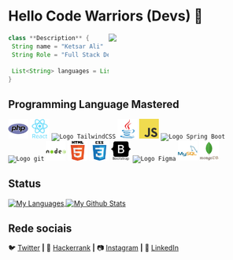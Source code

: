 # Hello Code Warriors (Devs) 👋

<img align="right" width="300" src="https://i2.wp.com/allhtaccess.info/wp-content/uploads/2018/03/programming.gif?fit=1281%2C716&ssl=1" />

```java
class **Description** {
 String name = "Ketsar Ali"
 String Role = "Full Stack Developer"

 List<String> languages = List.of("Java", "PHP", "JavaScript", "Spring Boot", "React", "C#")
}
```

## Programming Language Mastered
<code><img
    height="40"
    src="https://raw.githubusercontent.com/devicons/devicon/master/icons/php/php-original.svg"
    alt="Logo PHP"/></code>
<code><img
    height="40"
    src="https://raw.githubusercontent.com/devicons/devicon/master/icons/react/react-original-wordmark.svg"
    alt="Logo ReactJS"/></code>
<code><img
    height="40"
    src="https://www.vectorlogo.zone/logos/tailwindcss/tailwindcss-icon.svg"
    alt="Logo TailwindCSS"/></code>
<code><img
    height="40"
    src="https://raw.githubusercontent.com/devicons/devicon/master/icons/java/java-original.svg"
    alt="Logo java"/></code>
<code><img
    height="40"
    src="https://raw.githubusercontent.com/github/explore/80688e429a7d4ef2fca1e82350fe8e3517d3494d/topics/javascript/javascript.png"
    alt="Logo javascript"/></code>
<code><img
    height="40"
    src="https://www.vectorlogo.zone/logos/springio/springio-icon.svg"
    alt="Logo Spring Boot"/></code>
<code><img
    height="40"
    src="https://www.vectorlogo.zone/logos/git-scm/git-scm-icon.svg"
    alt="Logo git"/></code>
<code><img
    height="40"
    src="https://raw.githubusercontent.com/devicons/devicon/master/icons/nodejs/nodejs-original-wordmark.svg"
    alt="Logo NodeJS"/></code>
<code><img
    height="40"
    src="https://raw.githubusercontent.com/github/explore/80688e429a7d4ef2fca1e82350fe8e3517d3494d/topics/html/html.png"
    alt="Logo HTML"/></code>
<code><img
    height="40"
    src="https://raw.githubusercontent.com/github/explore/80688e429a7d4ef2fca1e82350fe8e3517d3494d/topics/css/css.png"
    alt="Logo CSS"/></code>
<code><img
height="40"
src="https://raw.githubusercontent.com/devicons/devicon/master/icons/bootstrap/bootstrap-plain-wordmark.svg"
alt="Logo Bootstrap"/></code>
<code><img
    height="40"
    src="https://www.vectorlogo.zone/logos/figma/figma-icon.svg"
    alt="Logo Figma"/></code>
<code><img
    height="40"
    src="https://raw.githubusercontent.com/devicons/devicon/master/icons/mysql/mysql-original-wordmark.svg"
    alt="Logo MySQL"/></code>
<code><img
    height="40"
    src="https://raw.githubusercontent.com/devicons/devicon/master/icons/mongodb/mongodb-original-wordmark.svg"
    alt="Logo MongoDB"/></code>



## Status

<a href="https://github.com/softwaredev28" title="Most Used Languages">
  <img align="center" src="https://github-readme-stats.vercel.app/api/top-langs/?username=ketsar28&theme=dracula&hide_langs_below=1" alt="My Languages"/>
</a>

<a href="https://github.com/softwaredev28" title="Github Stats">
 <img align="center" src="https://github-readme-stats.vercel.app/api?username=ketsar28&show_icons=true&theme=dracula&line_height=27" alt="My Github Stats"/>
</a>

[twitter]: https://twitter.com/ketsaraaw
[Hackerrank]: https://www.youtube.com/user/muhammadketsar2/
[instagram]: https://www.instagram.com/ketsaraaw_/
[linkedin]: https://www.linkedin.com/in/ketsarali/

<br>

## Rede sociais

🐦 [Twitter][twitter] **|**
🚀 [Hackerrank][hackerrank] **|**
📷 [Instagram][instagram] **|**
👔 [LinkedIn][linkedin]

